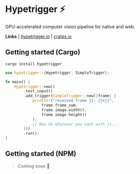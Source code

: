 # Hypetrigger ⚡

GPU-accelerated computer vision pipeline for native and web.

**Links**
| [hypetrigger.io](https://hypetrigger.io)
| [crates.io](https://crates.io/crates/hypetrigger)

## Getting started (Cargo)

```console
cargo install hypetrigger
```

```rs
use hypetrigger::{Hypetrigger, SimpleTrigger};

fn main() {
    Hypetrigger::new()
        .test_input()
        .add_trigger(SimpleTrigger::new(|frame| {
            println!("received frame {}: {}x{}",
                frame.frame_num,
                frame.image.width(),
                frame.image.height()
            );
            // Now do whatever you want with it...
        }))
        .run();
}
```

## Getting started (NPM)

> Coming soon 🚧
